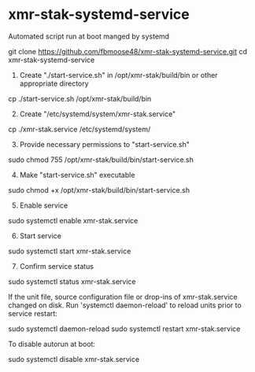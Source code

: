 # xmr-stak-systemd-service
Automated script run at boot manged by systemd

git clone https://github.com/fbmoose48/xmr-stak-systemd-service.git
cd xmr-stak-systemd-service

1. Create "./start-service.sh" in /opt/xmr-stak/build/bin or other appropriate directory

cp ./start-service.sh /opt/xmr-stak/build/bin

2. Create "/etc/systemd/system/xmr-stak.service"

cp ./xmr-stak.service /etc/systemd/system/

3. Provide necessary permissions to "start-service.sh"

sudo chmod 755 /opt/xmr-stak/build/bin/start-service.sh

4. Make "start-service.sh" executable

sudo chmod +x /opt/xmr-stak/build/bin/start-service.sh

5. Enable service

sudo systemctl enable xmr-stak.service

6. Start service

sudo systemctl start xmr-stak.service

7. Confirm service status

sudo systemctl status xmr-stak.service


If the unit file, source configuration file or drop-ins of xmr-stak.service changed on disk. Run 'systemctl daemon-reload' to reload units prior to service restart:

sudo systemctl daemon-reload
sudo systemctl restart xmr-stak.service


To disable autorun at boot:

sudo systemctl disable xmr-stak.service
